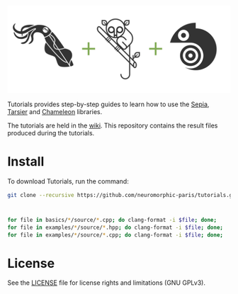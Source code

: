 ![tutorials](banner.png "The Tutorials banner")

Tutorials provides step-by-step guides to learn how to use the [Sepia](https://github.com/neuromorphic-paris/sepia), [Tarsier](https://github.com/neuromorphic-paris/tarsier) and [Chameleon](https://github.com/neuromorphic-paris/chameleon) libraries.

The tutorials are held in the [wiki](https://github.com/neuromorphic-paris/tutorials/wiki). This repository contains the result files produced during the tutorials.

# Install

To download Tutorials, run the command:
```sh
git clone --recursive https://github.com/neuromorphic-paris/tutorials.git
```

#

```sh
for file in basics/*/source/*.cpp; do clang-format -i $file; done;
for file in examples/*/source/*.hpp; do clang-format -i $file; done;
for file in examples/*/source/*.cpp; do clang-format -i $file; done;
```

# License

See the [LICENSE](LICENSE.txt) file for license rights and limitations (GNU GPLv3).
